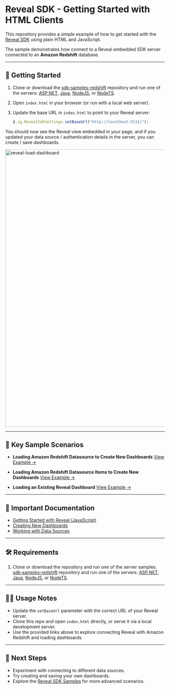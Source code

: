 # Reveal SDK - Getting Started with HTML Clients

This repository provides a simple example of how to get started with the [Reveal SDK](https://www.revealbi.io/) using plain HTML and JavaScript.  

The sample demonstrates how connect to a Reveal embedded SDK server connected to an **Amazon Redshift** database.

---

## 🚀 Getting Started

1. Clone or download the [sdk-samples-redshift](https://github.com/RevealBi/sdk-samples-redshift) repository and run one of the servers: [ASP.NET](https://github.com/RevealBi/sdk-samples-redshift/tree/main/server/aspnet), [Java](https://github.com/RevealBi/sdk-samples-redshift/tree/main/server/java), [NodeJS](https://github.com/RevealBi/sdk-samples-redshift/tree/main/server/node-js), or [NodeTS](https://github.com/RevealBi/sdk-samples-redshift/tree/main/server/node-ts).
2. Open `index.html` in your browser (or run with a local web server).
3. Update the base URL in `index.html` to point to your Reveal server:

   ```javascript
   $.ig.RevealSdkSettings.setBaseUrl("http://localhost:5111/");
   ```

You should now see the Reveal view embedded in your page, and if you updated your data source / authentication details in the server, you can create / save dashboards.

<img width="1899" height="877" alt="reveal-load-dashboard" src="https://github.com/user-attachments/assets/6d4a4e94-5fde-4ba2-b96e-ad04c4c4541e" />

---

## 📂 Key Sample Scenarios

* **Loading Amazon Redshift Datasource to Create New Dashboards**
  [View Example →](https://github.com/RevealBi/sdk-samples-redshift/blob/main/client/index-ds.html)

* **Loading Amazon Redshift Datasource Items to Create New Dashboards**
  [View Example →](https://github.com/RevealBi/sdk-samples-redshift/blob/main/client/index-dsi.html)

* **Loading an Existing Reveal Dashboard**
  [View Example →](https://github.com/RevealBi/sdk-samples-redshift/blob/main/client/load-dashboard.html)

---

## 📖 Important Documentation

* [Getting Started with Reveal (JavaScript)](https://help.revealbi.io/web/getting-started-javascript/)
* [Creating New Dashboards](https://help.revealbi.io/web/creating-dashboards/)
* [Working with Data Sources](https://help.revealbi.io/web/datasources/)

---

## 🛠️ Requirements

1. Clone or download the repository and run one of the server samples. [sdk-samples-redshift](https://github.com/RevealBi/sdk-samples-redshift) repository and run one of the servers: [ASP.NET](https://github.com/RevealBi/sdk-samples-redshift/tree/main/server/aspnet), [Java](https://github.com/RevealBi/sdk-samples-redshift/tree/main/server/java), [NodeJS](https://github.com/RevealBi/sdk-samples-redshift/tree/main/server/node-js), or [NodeTS](https://github.com/RevealBi/sdk-samples-redshift/tree/main/server/node-ts).

---

## 🧑‍💻 Usage Notes

* Update the `setBaseUrl` parameter with the correct URL of your Reveal server.
* Clone this repo and open `index.html` directly, or serve it via a local development server.
* Use the provided links above to explore connecting Reveal with Amazon Redshift and loading dashboards.

---

## 📌 Next Steps

* Experiment with connecting to different data sources.
* Try creating and saving your own dashboards.
* Explore the [Reveal SDK Samples](https://github.com/RevealBi) for more advanced scenarios.

